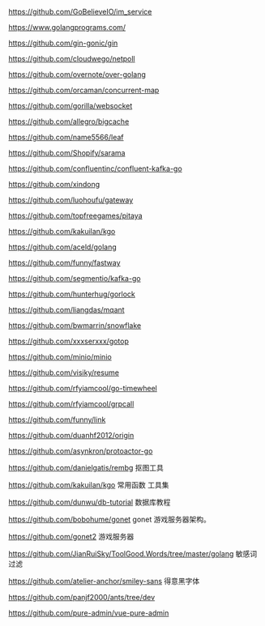 https://github.com/GoBelieveIO/im_service

https://www.golangprograms.com/

https://github.com/gin-gonic/gin

https://github.com/cloudwego/netpoll

https://github.com/overnote/over-golang

https://github.com/orcaman/concurrent-map

https://github.com/gorilla/websocket

https://github.com/allegro/bigcache

https://github.com/name5566/leaf

https://github.com/Shopify/sarama

https://github.com/confluentinc/confluent-kafka-go

https://github.com/xindong

https://github.com/luohoufu/gateway

https://github.com/topfreegames/pitaya

https://github.com/kakuilan/kgo

https://github.com/aceld/golang

https://github.com/funny/fastway

https://github.com/segmentio/kafka-go

https://github.com/hunterhug/gorlock

https://github.com/liangdas/mqant

https://github.com/bwmarrin/snowflake

https://github.com/xxxserxxx/gotop

https://github.com/minio/minio

https://github.com/visiky/resume

https://github.com/rfyiamcool/go-timewheel

https://github.com/rfyiamcool/grpcall

https://github.com/funny/link

https://github.com/duanhf2012/origin

https://github.com/asynkron/protoactor-go

https://github.com/danielgatis/rembg 抠图工具

https://github.com/kakuilan/kgo 常用函数 工具集

https://github.com/dunwu/db-tutorial 数据库教程

https://github.com/bobohume/gonet gonet 游戏服务器架构。

https://github.com/gonet2 游戏服务器

https://github.com/JianRuiSky/ToolGood.Words/tree/master/golang 敏感词过滤

https://github.com/atelier-anchor/smiley-sans  得意黑字体

https://github.com/panjf2000/ants/tree/dev

https://github.com/pure-admin/vue-pure-admin
